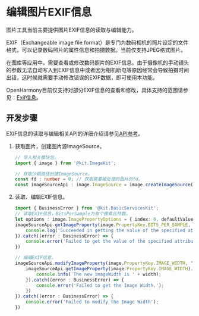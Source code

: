 # 编辑图片EXIF信息

图片工具当前主要提供图片EXIF信息的读取与编辑能力。

EXIF（Exchangeable image file format）是专门为数码相机的照片设定的文件格式，可以记录数码照片的属性信息和拍摄数据。当前仅支持JPEG格式图片。

在图库等应用中，需要查看或修改数码照片的EXIF信息。由于摄像机的手动镜头的参数无法自动写入到EXIF信息中或者因为相机断电等原因经常会导致拍摄时间出错，这时候就需要手动修改错误的EXIF数据，即可使用本功能。

OpenHarmony目前仅支持对部分EXIF信息的查看和修改，具体支持的范围请参见：[Exif信息](../../reference/apis-image-kit/js-apis-image.md#propertykey7)。

## 开发步骤

EXIF信息的读取与编辑相关API的详细介绍请参见[API参考](../../reference/apis-image-kit/js-apis-image.md#getimageproperty11)。

1. 获取图片，创建图片源ImageSource。

   ```ts
   // 导入相关模块包。
   import { image } from '@kit.ImageKit';

   // 获取沙箱路径创建ImageSource。
   const fd : number = 0; // 获取需要被处理的图片的fd。
   const imageSourceApi : image.ImageSource = image.createImageSource(fd);
   ```

2. 读取、编辑EXIF信息。

    ```ts
    import { BusinessError } from '@kit.BasicServicesKit';
    // 读取EXIF信息，BitsPerSample为每个像素比特数。
    let options : image.ImagePropertyOptions = { index: 0, defaultValue: '9999' }
    imageSourceApi.getImageProperty(image.PropertyKey.BITS_PER_SAMPLE, options).then((data : string) => {
        console.log('Succeeded in getting the value of the specified attribute key of the image.');
    }).catch((error : BusinessError) => {
        console.error('Failed to get the value of the specified attribute key of the image.');
    })

    // 编辑EXIF信息。
    imageSourceApi.modifyImageProperty(image.PropertyKey.IMAGE_WIDTH, "120").then(() => {
        imageSourceApi.getImageProperty(image.PropertyKey.IMAGE_WIDTH).then((width : string) => {
            console.info('The new imageWidth is ' + width);
        }).catch((error : BusinessError) => {
            console.error('Failed to get the Image Width.');
        })
    }).catch((error : BusinessError) => {
        console.error('Failed to modify the Image Width');
    })
    ```
